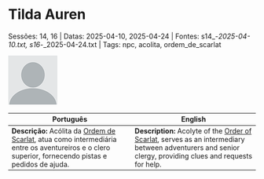 
# Tilda Auren

Sessões: 14, 16 | Datas: 2025-04-10, 2025-04-24 | Fontes: s14_-_2025-04-10.txt, s16_-_2025-04-24.txt | Tags: npc, acolita, ordem_de_scarlat

![Tilda Auren](blank.png)

| Português | English |
|-----------|---------|
| **Descrição:** Acólita da [Ordem de Scarlat](templo_ordem_de_scarlat.md), atua como intermediária entre os aventureiros e o clero superior, fornecendo pistas e pedidos de ajuda. | **Description:** Acolyte of the [Order of Scarlat](templo_ordem_de_scarlat.md), serves as an intermediary between adventurers and senior clergy, providing clues and requests for help. |

